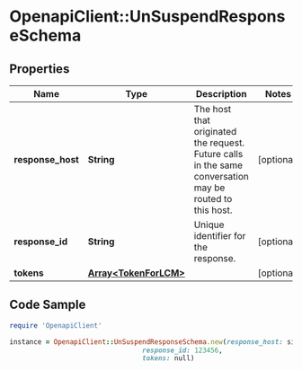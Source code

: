 # OpenapiClient::UnSuspendResponseSchema

## Properties

Name | Type | Description | Notes
------------ | ------------- | ------------- | -------------
**response_host** | **String** | The host that originated the request. Future calls in the same conversation may be routed to this host.  | [optional] 
**response_id** | **String** | Unique identifier for the response.  | [optional] 
**tokens** | [**Array&lt;TokenForLCM&gt;**](TokenForLCM.md) |  | [optional] 

## Code Sample

```ruby
require 'OpenapiClient'

instance = OpenapiClient::UnSuspendResponseSchema.new(response_host: site1.mastercard.com,
                                 response_id: 123456,
                                 tokens: null)
```


